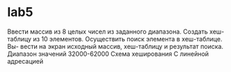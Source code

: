 # lab5

Ввести массив из 8 целых чисел из заданного диапазона. Создать хеш-
таблицу из 10 элементов. Осуществить поиск элемента в хеш-таблице. Вы-
вести на экран исходный массив, хеш-таблицу и результат поиска.
Диапазон значений 32000-62000
Схема хеширования С линейной адресацией
